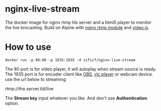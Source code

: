 # nginx-live-stream

The docker image for nginx rtmp hls server and a html5 player to monitor the live brocasting.
Build on Alpine with [nginx rtmp module](https://github.com/arut/nginx-rtmp-module) and [video.js](https://github.com/videojs).

# How to use
```
docker run -p 80:80 -p 1935:1935 -d sifsif/nginx-live-stream
```

The 80 port is for video player, it will autoplay when stream source is ready.
The 1935 port is for encoder client like [OBS](https://obsproject.com/), [vlc player](https://www.videolan.org/) or webcam device. use the url below to streaming:

rtmp://the.server.tld/live 

The __Stream key__ input whatever you like. And don't use __Authentication__ option.
